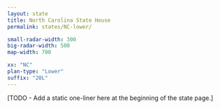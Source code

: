 ```yaml
---
layout: state
title: North Carolina State House
permalink: states/NC-lower/

small-radar-width: 300
big-radar-width: 500
map-width: 700

xx: "NC"
plan-type: "Lower"
suffix: "20L"
---
```


[TODO - Add a static one-liner here at the beginning of the state page.]